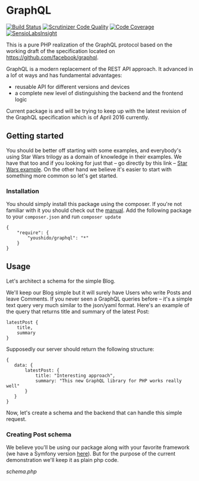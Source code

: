 # GraphQL
[![Build Status](https://travis-ci.org/Youshido/GraphQL.svg?branch=master)](http://travis-ci.org/Youshido/GraphQL)
[![Scrutinizer Code Quality](https://scrutinizer-ci.com/g/Youshido/GraphQL/badges/quality-score.png?b=master)](https://scrutinizer-ci.com/g/Youshido/GraphQL/?branch=master)
[![Code Coverage](https://scrutinizer-ci.com/g/Youshido/GraphQL/badges/coverage.png?b=master)](https://scrutinizer-ci.com/g/Youshido/GraphQL/?branch=master)
[![SensioLabsInsight](https://insight.sensiolabs.com/projects/8b8ab2a2-32fb-4298-a986-b75ca523c7c9/mini.png)](https://insight.sensiolabs.com/projects/8b8ab2a2-32fb-4298-a986-b75ca523c7c9)

This is a pure PHP realization of the GraphQL protocol based on the working draft of the specification located on https://github.com/facebook/graphql.
 
GraphQL is a modern replacement of the REST API approach. It advanced in a lof ot ways and has fundamental advantages:
 - reusable API for different versions and devices
 - a complete new level of distinguishing the backend and the frontend logic

 
Current package is and will be trying to keep up with the latest revision of the GraphQL specification which is of April 2016 currently.
 
## Getting started

You should be better off starting with some examples, and everybody's using Star Wars trilogy as a domain of knowledge in their examples.
We have that too and if you looking for just that – go directly by this link – [Star Wars example](http://github.com/youshido/graphql/tests/starwars).
On the other hand we believe it's easier to start with something more common so let's get started.
 
### Installation

You should simply install this package using the composer. If you're not familiar with it you should check out the [manual](https://getcomposer.org/doc/00-intro.md).
Add the following package to your `composer.json` and run `composer update`

 ```
 {
     "require": {
         "youshido/graphql": "*"
     }
 }
 ```

## Usage

Let's architect a schema for the simple Blog.

We'll keep our Blog simple but it will surely have Users who write Posts and leave Comments.
If you never seen a GraphQL queries before – it's a simple text query very much similar to the json/yaml format.
Here's an example of the query that returns title and summary of the latest Post:
 ```
 latestPost {
     title,
     summary
 }
 ```

Supposedly our server should return the following structure:
 ```
 {
    data: {
        latestPost: {
            title: "Interesting approach",
            summary: "This new GraphQL library for PHP works really well"
        }
    }
 }
 ```

Now, let's create a schema and the backend that can handle this simple request.

### Creating Post schema

We believe you'll be using our package along with your favorite framework (we have a Symfony version [here](http://github.com/Youshido/GraphqlBundle)).
But for the purpose of the current demonstration we'll keep it as plain php code.
 
*schema.php*
```php



```

 





 